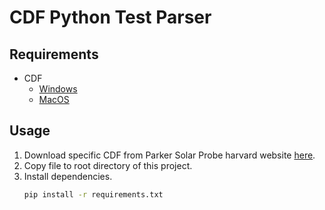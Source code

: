 # CDF Python Test Parser

## Requirements

* CDF
  * [Windows](https://spdf.gsfc.nasa.gov/pub/software/cdf/dist/cdf38_1/windows/cdf3.8.1_64bit_MS_Installer.msi)
  * [MacOS](https://spdf.gsfc.nasa.gov/pub/software/cdf/dist/cdf38_1/macosx/CDF3_8_1-binary_signed.pkg)

## Usage

1. Download specific CDF from Parker Solar Probe harvard website [here](http://sweap.cfa.harvard.edu/pub/data/sci/sweap/spc/).
2. Copy file to root directory of this project.
3. Install dependencies.
    ```bash
    pip install -r requirements.txt
    ```